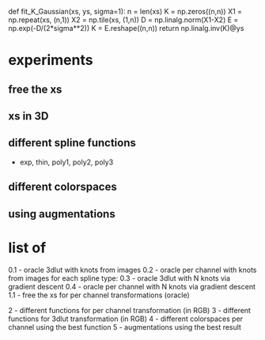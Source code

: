 
def fit_K_Gaussian(xs, ys, sigma=1):
    n = len(xs)
    K = np.zeros((n,n))
    X1 = np.repeat(xs, (n,1))
    X2 = np.tile(xs, (1,n))
    D = np.linalg.norm(X1-X2)
    E = np.exp(-D/(2*sigma**2))
    K = E.reshape((n,n))
    return np.linalg.inv(K)@ys



# experiments

## free the xs

## xs in 3D

## different spline functions
- exp, thin, poly1, poly2, poly3

## different colorspaces

## using augmentations

# list of
0.1 - oracle 3dlut with knots from images
0.2 - oracle per channel with knots from images
for each spline type:
0.3 - oracle 3dlut with N knots via gradient descent
0.4 - oracle per channel with N knots via gradient descent
1.1 - free the xs for per channel transformations (oracle)

2 - different functions for per channel transformation (in RGB)
3 - different functions for 3dlut transformation (in RGB)
4 - different colorspaces per channel using the best function
5 - augmentations using the best result

